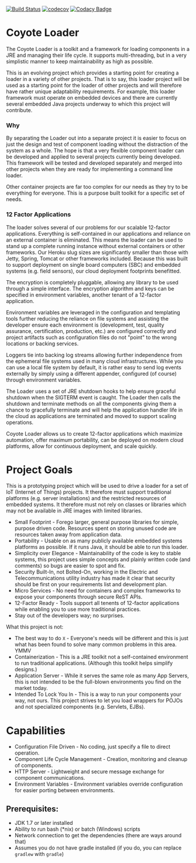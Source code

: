 [![Build Status](https://travis-ci.org/sdcote/loader.svg?branch=master)](https://travis-ci.org/sdcote/loader)
[![codecov](https://codecov.io/gh/sdcote/loader/branch/master/graph/badge.svg)](https://codecov.io/gh/sdcote/loader)
[![Codacy Badge](https://api.codacy.com/project/badge/Grade/4490b4b198894a22b2c19bc44b1ca71b)](https://www.codacy.com/app/sdcote/loader?utm_source=github.com&amp;utm_medium=referral&amp;utm_content=sdcote/loader&amp;utm_campaign=Badge_Grade)

# Coyote Loader

The Coyote Loader is a toolkit and a framework for loading components in a JRE and managing their life cycle. It supports multi-threading, but in a very simplistic manner to keep maintainability as high as possible.

This is an evolving project which provides a starting point for creating a loader in a variety of other projects. That is to say, this loader project will be used as a starting point for the loader of other projects and will therefore have rather unique adaptability requirements. For example, this loader framework must operate on embedded devices and there are currently several embedded Java projects underway to which this project will contribute. 

### Why

By separating the Loader out into a separate project it is easier to focus on just the design and test of component loading without the distraction of the system as a whole. The hope is that a very flexible component loader can be developed and applied to several projects currently being developed. This framework will be tested and developed separately and merged into other projects when they are ready for implementing a command line loader. 

Other container projects are far too complex for our needs as they try to be everything for everyone. This is a purpose built toolkit for a specific set of needs.

### 12 Factor Applications

The loader solves several of our problems for our scalable 12-factor applications. Everything is self-contained in our applications and reliance on an external container is eliminated. This means the loader can be used to stand up a complete running instance without external containers or other frameworks. Our Heroku slug sizes are significantly smaller than those with Jetty, Spring, Tomcat or other frameworks included. Because this was built to support deployment on single board computers (SBC) and embedded systems (e.g. field sensors), our cloud deployment footprints benefitted.

The encryption is completely pluggable, allowing any library to be used through a simple interface. The encryption algorithm and keys can be specified in environment variables, another tenant of a 12-factor application.

Environment variables are leveraged in the configuration and templating tools further reducing the reliance on file systems and assisting the developer ensure each environment is (development, test, quality assurance, certification, production, etc.) are configured correctly and project artifacts such as configuration files do not "point" to the wrong locations or backing services.

Loggers tie into backing log streams allowing further independence from the ephemeral file systems used in many cloud infrastructures. While you can use a local file system by default, it is rather easy to send log events externally by simply using a different appender, configured (of course) through environment variables.

The Loader uses a set of JRE shutdown hooks to help ensure graceful shutdown when the SIGTERM event is caught. The Loader then calls the shutdown and terminate methods on all the components giving them a chance to gracefully terminate and will help the application handler life in the cloud as applications are terminated and moved to support scaling operations.

Coyote Loader allows us to create 12-factor applications which maximize automation, offer maximum portability, can be deployed on modern cloud platforms, allow for continuous deployment, and scale quickly.
 

# Project Goals

This is a prototyping project which will be used to drive a loader for a set of IoT (Internet of Things) projects. It therefore must support traditional platforms (e.g. server installations) and the restricted resources of embedded systems. It therefore must not rely on classes or libraries which may not be available in JRE images with limited libraries. 

  * Small Footprint - Forego larger, general purpose libraries for simple, purpose driven code. Resources spent on storing unused code are resources taken away from application data.
  * Portability - Usable on as many publicly available embedded systems platforms as possible. If it runs Java, it should be able to run this loader.
  * Simplicity over Elegance - Maintainability of the code is key to stable systems, this project uses simple concepts and plainly written code (and comments) so bugs are easier to spot and fix.
  * Security Built-In, not Bolted-On, working in the Electric and Telecommunications utility industry has made it clear that security should be first on your requirements list and development plan.
  * Micro Services - No need for containers and complex frameworks to expose your components through secure ReST APIs.
  * 12-Factor Ready - Tools support all tenents of 12-factor applications while enabling you to use more traditional practices.
  * Stay out of the developers way; no surprises.

What this project is not:

  * The best way to do `X` - Everyone's needs will be different and this is just what has been found to solve many common problems in this area. YMMV
  * Containerization - This is a JRE toolkit not a self-contained environment to run traditional applications. (Although this toolkit helps simplify designs.)
  * Application Server - While it serves the same role as many App Servers, this is not intended to be the full-blown environments you find on the market today.
  * Intended To Lock You In - This is a way to run your components your way, not ours. This project strives to let you load wrappers for POJOs and not specialized components (e.g. Servlets, EJBs).

# Capabilities

 * Configuration File Driven - No coding, just specify a file to direct operation.
 * Component Life Cycle Management - Creation, monitoring and cleanup of components.
 * HTTP Server - Lightweight and secure message exchange for component communications.
 * Environment Variables - Environment variables override configuration for easier porting between environments.

## Prerequisites:

  * JDK 1.7 or later installed
  * Ability to run bash (*nix) or batch (Windows) scripts
  * Network connection to get the dependencies (there are ways around that)
  * Assumes you do not have gradle installed (if you do, you can replace `gradlew` with `gradle`)
